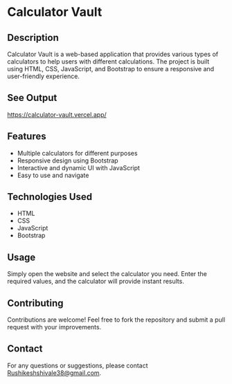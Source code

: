 # Calculator Vault

## Description
Calculator Vault is a web-based application that provides various types of calculators to help users with different calculations. The project is built using HTML, CSS, JavaScript, and Bootstrap to ensure a responsive and user-friendly experience.

## See Output
https://calculator-vault.vercel.app/

## Features
- Multiple calculators for different purposes
- Responsive design using Bootstrap
- Interactive and dynamic UI with JavaScript
- Easy to use and navigate

## Technologies Used
- HTML
- CSS
- JavaScript
- Bootstrap

## Usage
Simply open the website and select the calculator you need. Enter the required values, and the calculator will provide instant results.

## Contributing
Contributions are welcome! Feel free to fork the repository and submit a pull request with your improvements.

## Contact
For any questions or suggestions, please contact [Rushikeshshivale38@gmail.com](mailto:Rushikeshshivale38@gmail.com).

